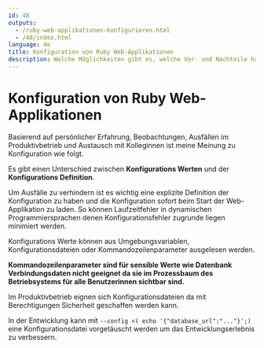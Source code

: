 ```yaml
---
id: 48
outputs:
  - /ruby-web-applikationen-konfigurieren.html
  - /48/index.html
language: de
title: Konfiguration von Ruby Web-Applikationen
description: Welche Möglichkeiten gibt es, welche Vor- und Nachteile haben diese?
---
```


<h1>Konfiguration von Ruby Web-Applikationen</h1>

<p>
  Basierend auf persönlicher Erfahrung, Beobachtungen, Ausfällen im Produktivbetrieb und Austausch mit Kolleginnen ist meine Meinung zu Konfiguration wie folgt.
</p>

<p>
  Es gibt einen Unterschied zwischen <strong>Konfigurations Werten</strong> und der <strong>Konfigurations Definition</strong>.
</p>

<p>
  Um Ausfälle zu verhindern ist es wichtig eine explizite Definition der Konfiguration zu haben und die Konfiguration sofort beim Start der Web-Applikation zu laden. So können Laufzeitfehler in dynamischen Programmiersprachen denen Konfigurationsfehler zugrunde liegen minimiert werden.
</p>

<p>
  Konfigurations Werte können aus Umgebungsvariablen, Konfigurationsdateien oder Kommandozeilenparameter ausgelesen werden.
</p>

<p>
  <strong>Kommandozeilenparameter sind für sensible Werte wie Datenbank Verbindungsdaten nicht geeignet da sie im Prozessbaum des Betriebsystems für alle Benutzerinnen sichtbar sind.</strong>
</p>

<p>
  Im Produktivbetrieb eignen sich Konfigurationsdateien da mit Berechtigungen Sicherheit geschaffen werden kann.
</p>

<p>
  In der Entwicklung kann mit <code>--config <( echo '{"database_url":"..."}';)</code> eine Konfigurationsdatei vorgetäuscht werden um das Entwicklungserlebnis zu verbessern.
</p>
